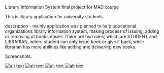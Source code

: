 Library Information System
final project for MAD course

This is library application for university students.

description - mainly application was planned to help educational organizations library information system, 
making process of issuing, adding or removing of books easier. There are two roles, which are STUDENT and LIBRARIAN,
where student can only issue book or give it back, while librarian has more abilities like adding and delivering new books. 

Screenshots:

![alt text](https://user-images.githubusercontent.com/35764402/70697761-501c9280-1cf0-11ea-9af8-e7b8972c5620.jpg)
![alt text](https://user-images.githubusercontent.com/35764402/70697762-501c9280-1cf0-11ea-849e-658c6dce9751.jpg)
![alt text](https://user-images.githubusercontent.com/35764402/70697763-50b52900-1cf0-11ea-8fa6-85ec5608ed15.jpg)
![alt text](https://user-images.githubusercontent.com/35764402/70697764-50b52900-1cf0-11ea-9569-e22cbe4c3dfc.jpg)

